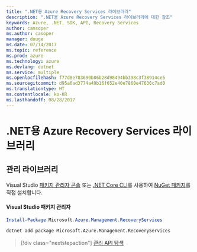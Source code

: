 ```yaml
---
title: ".NET용 Azure Recovery Services 라이브러리"
description: ".NET용 Azure Recovery Services 라이브러리에 대한 참조"
keywords: Azure, .NET, SDK, API, Recovery Services
author: camsoper
ms.author: casoper
manager: douge
ms.date: 07/14/2017
ms.topic: reference
ms.prod: azure
ms.technology: azure
ms.devlang: dotnet
ms.service: multiple
ms.openlocfilehash: f77d8e783690b86b28d98494bb398c3f38914ce5
ms.sourcegitcommit: d95a6ad3774a49b16f652e40e7860e47636c7ad0
ms.translationtype: HT
ms.contentlocale: ko-KR
ms.lasthandoff: 08/28/2017
---
```

# <a name="azure-recovery-services-libraries-for-net"></a>.NET용 Azure Recovery Services 라이브러리


## <a name="management-library"></a>관리 라이브러리

Visual Studio [패키지 관리자 콘솔][PackageManager] 또는 [.NET Core CLI][DotNetCLI]를 사용하여 [NuGet 패키지](https://www.nuget.org/packages/Microsoft.Azure.Management.RecoveryServices)를 직접 설치합니다.

#### <a name="visual-studio-package-manager"></a>Visual Studio 패키지 관리자

```powershell
Install-Package Microsoft.Azure.Management.RecoveryServices
```

```bash
dotnet add package Microsoft.Azure.Management.RecoveryServices
```

> [!div class="nextstepaction"]
> [관리 API 탐색](/dotnet/api/overview/azure/recoveryservices/management)



[PackageManager]: https://docs.microsoft.com/nuget/tools/package-manager-console
[DotNetCLI]: https://docs.microsoft.com/en-us/dotnet/core/tools/dotnet-add-package

